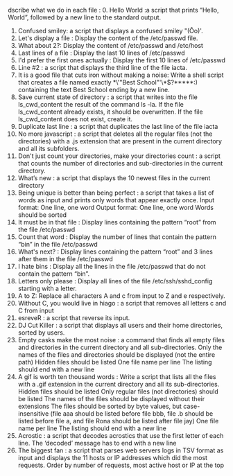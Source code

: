 dscribe what we do in each file :
0. Hello World :a script that prints “Hello, World”, followed by a new line to the standard output.
1. Confused smiley: a script that displays a confused smiley "(Ôo)'.
2. Let's display a file : Display the content of the /etc/passwd file.
3. What about 2?: Display the content of /etc/passwd and /etc/host
4. Last lines of a file : Display the last 10 lines of /etc/passwd
5. I'd prefer the first ones actually : Display the first 10 lines of /etc/passwd
6. Line #2 :  a script that displays the third line of the file iacta.
7. It is a good file that cuts iron without making a noise: Write a shell script that creates a file named exactly \*\\'"Best School"\'\\*$\?\*\*\*\*\*:) containing the text Best School ending by a new line.
8. Save current state of directory : a script that writes into the file ls_cwd_content the result of the command ls -la. If the file ls_cwd_content already exists, it should be overwritten. If the file ls_cwd_content does not exist, create it.
9. Duplicate last line : a script that duplicates the last line of the file iacta
10. No more javascript : a script that deletes all the regular files (not the directories) with a .js extension that are present in the current directory and all its subfolders.
11. Don't just count your directories, make your directories count : a script that counts the number of directories and sub-directories in the current directory.
12. What’s new : a script that displays the 10 newest files in the current directory
13. Being unique is better than being perfect : a script that takes a list of words as input and prints only words that appear exactly once.
Input format: One line, one word
Output format: One line, one word
Words should be sorted
14. It must be in that file : Display lines containing the pattern “root” from the file /etc/passwd
15. Count that word : Display the number of lines that contain the pattern “bin” in the file /etc/passwd
16. What's next? : Display lines containing the pattern “root” and 3 lines after them in the file /etc/passwd
17. I hate bins : Display all the lines in the file /etc/passwd that do not contain the pattern “bin”.
18. Letters only please : Display all lines of the file /etc/ssh/sshd_config starting with a letter.
19. A to Z: Replace all characters A and c from input to Z and e respectively.
20. Without C, you would live in hiago : a script that removes all letters c and C from input
21. esreveR : a script that reverse its input.
22. DJ Cut Killer : a script that displays all users and their home directories, sorted by users.
23. Empty casks make the most noise : a command that finds all empty files and directories in the current directory and all sub-directories.
Only the names of the files and directories should be displayed (not the entire path)
Hidden files should be listed
One file name per line
The listing should end with a new line
24. A gif is worth ten thousand words : Write a script that lists all the files with a .gif extension in the current directory and all its sub-directories.
Hidden files should be listed
Only regular files (not directories) should be listed
The names of the files should be displayed without their extensions
The files should be sorted by byte values, but case-insensitive (file aaa should be listed before file bbb, file .b should be listed before file a, and file Rona should be listed after file jay)
One file name per line
The listing should end with a new line
25. Acrostic : a script that decodes acrostics that use the first letter of each line.
The ‘decoded’ message has to end with a new line
26. The biggest fan :  a script that parses web servers logs in TSV format as input and displays the 11 hosts or IP addresses which did the most requests. Order by number of requests, most active host or IP at the top
